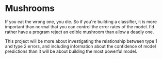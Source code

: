 # Mushrooms

If you eat the wrong one, you die.
So if you're building a classifier, it is more important than normal
that you can control the error rates of the model. I'd rather have a
program reject an edible mushroom than allow a deadly one.

This project will be more about investigating the relationship between
type 1 and type 2 errors, and including information about the confidence
of model predictions than it will be about building the most powerful
model.